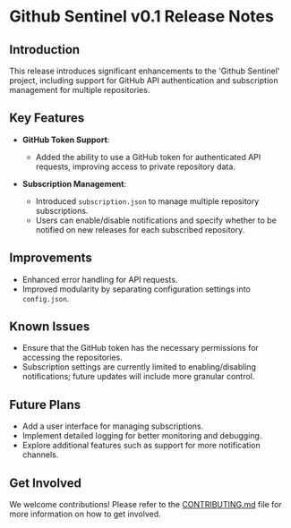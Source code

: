 # Github Sentinel v0.1 Release Notes

## Introduction
This release introduces significant enhancements to the 'Github Sentinel' project, including support for GitHub API authentication and subscription management for multiple repositories.

## Key Features

- **GitHub Token Support**: 
  - Added the ability to use a GitHub token for authenticated API requests, improving access to private repository data.
  
- **Subscription Management**:
  - Introduced `subscription.json` to manage multiple repository subscriptions.
  - Users can enable/disable notifications and specify whether to be notified on new releases for each subscribed repository.

## Improvements
- Enhanced error handling for API requests.
- Improved modularity by separating configuration settings into `config.json`.

## Known Issues
- Ensure that the GitHub token has the necessary permissions for accessing the repositories.
- Subscription settings are currently limited to enabling/disabling notifications; future updates will include more granular control.

## Future Plans
- Add a user interface for managing subscriptions.
- Implement detailed logging for better monitoring and debugging.
- Explore additional features such as support for more notification channels.

## Get Involved
We welcome contributions! Please refer to the [CONTRIBUTING.md](CONTRIBUTING.md) file for more information on how to get involved.
